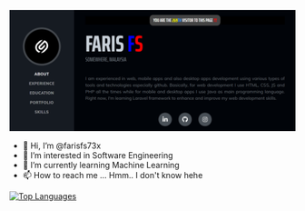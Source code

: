 [![farisfs73x header](https://raw.githubusercontent.com/farisfs73x/farisfs73x/main/header.png)](https://farisfs73x.github.io/)


- 👋 Hi, I’m @farisfs73x
- 👀 I’m interested in Software Engineering
- 🌱 I’m currently learning Machine Learning
- 📫 How to reach me ... Hmm.. I don't know hehe

<!---
farisfs73x/farisfs73x is a ✨ special ✨ repository because its `README.md` (this file) appears on your GitHub profile.
You can click the Preview link to take a look at your changes.
--->

[![Top Languages](https://github-readme-stats.vercel.app/api/top-langs/?username=farisfs73x&langs_count=10&layout=compact&theme=vision-friendly-dark)](https://github.com/anuraghazra/github-readme-stats)



